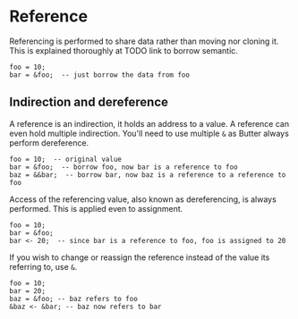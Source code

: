 # Reference

Referencing is performed to share data rather than moving nor cloning it. This is explained thoroughly at TODO link to borrow semantic.

```butter
foo = 10;
bar = &foo;  -- just borrow the data from foo
```

## Indirection and dereference

A reference is an indirection, it holds an address to a value. A reference can even hold multiple indirection. You'll need to use multiple `&` as Butter always perform dereference.

```butter
foo = 10;  -- original value
bar = &foo;  -- borrow foo, now bar is a reference to foo
baz = &&bar;  -- borrow bar, now baz is a reference to a reference to foo
```

Access of the referencing value, also known as dereferencing, is always performed. This is applied even to assignment.

```butter
foo = 10;
bar = &foo;
bar <- 20;  -- since bar is a reference to foo, foo is assigned to 20
```

If you wish to change or reassign the reference instead of the value its referring to, use `&`.

```butter
foo = 10;
bar = 20;
baz = &foo; -- baz refers to foo
&baz <- &bar; -- baz now refers to bar
```
